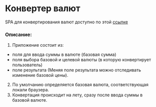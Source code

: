 # Конвертер валют
SPA для конвертирования валют доступно по этой [ссылке](https://tomilinwow.github.io/currency-converter/)


### Описание:
1. Приложение состоит из:
  - поля для ввода суммы в валюте (базовая сумма)
  - поля выбора базовой и целевой валюты (в которую конвертирует пользователь)
  - поле результата (Меняя поле результата можно отследивать изменение базовой цены).
2. По умолчанию определяется базовая валюта, соответствующая локали браузера.
3. Конвертация происходит на лету, сразу после ввода суммы в базовой валюте.
